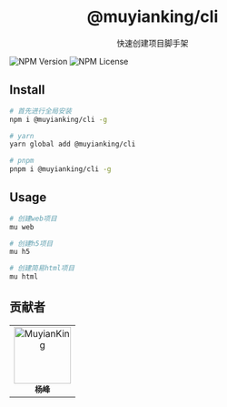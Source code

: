 <h1 align="center">@muyianking/cli</h1>

<p align="center">
快速创建项目脚手架
</p>

![NPM Version](https://img.shields.io/npm/v/%40muyianking%2Fcli) ![NPM License](https://img.shields.io/npm/l/%40muyianking%2Fcli)

## Install

```bash
# 首先进行全局安装
npm i @muyianking/cli -g

# yarn
yarn global add @muyianking/cli

# pnpm
pnpm i @muyianking/cli -g
```

## Usage

```bash
# 创建web项目
mu web

# 创建h5项目
mu h5

# 创建简易html项目
mu html
```

## 贡献者

<!-- readme: collaborators,contributors -start -->
<table>
<tr>
    <td align="center">
        <a href="https://github.com/MuyianKing">
            <img src="https://avatars.githubusercontent.com/u/44827414?v=4" width="100;" alt="MuyianKing"/>
            <br />
            <sub><b>杨峰</b></sub>
        </a>
    </td></tr>
</table>
<!-- readme: collaborators,contributors -end -->
